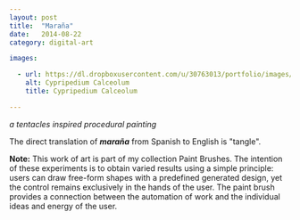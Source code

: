 ```yaml
---
layout: post
title:  "Maraña"
date:   2014-08-22
category: digital-art

images:

  - url: https://dl.dropboxusercontent.com/u/30763013/portfolio/images/digital%20art/marana/screenshot-1.png
    alt: Cypripedium Calceolum
    title: Cypripedium Calceolum

---
```

_a tentacles inspired procedural painting_

The direct translation of __*maraña*__ from Spanish to English is "tangle".

__Note:__ This work of art is part of my collection Paint Brushes. The intention of these experiments is to obtain varied results using a simple principle: users can draw free-form shapes with a predefined generated design, yet the control remains exclusively in the hands of the user. The paint brush provides a connection between the automation of work and the individual ideas and energy of the user.

